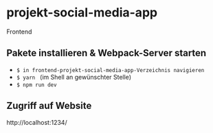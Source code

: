 # projekt-social-media-app

Frontend

## Pakete installieren & Webpack-Server starten

* `$ in frontend-projekt-social-media-app-Verzeichnis navigieren `
* `$ yarn ` (im Shell an gewünschter Stelle)
* `$ npm run dev `

## Zugriff auf Website

http://localhost:1234/
